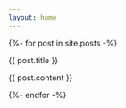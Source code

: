 ```yaml
---
layout: home
---
```


{%- for post in site.posts -%}

  {{ post.title }}

  {{ post.content }}

{%- endfor -%}
